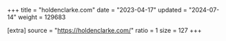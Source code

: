 +++
title = "holdenclarke.com"
date = "2023-04-17"
updated = "2024-07-14"
weight = 129683

[extra]
source = "https://holdenclarke.com/"
ratio = 1
size = 127
+++
